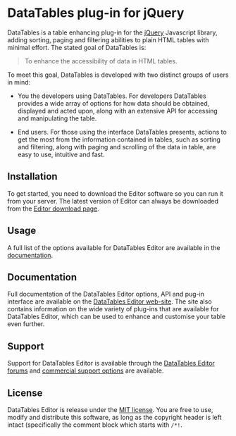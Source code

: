 # DataTables plug-in for jQuery

DataTables is a table enhancing plug-in for the [jQuery](//jquery.com) Javascript library, adding sorting, paging and filtering abilities to plain HTML tables with minimal effort. The stated goal of DataTables is:

> To enhance the accessibility of data in HTML tables.

To meet this goal, DataTables is developed with two distinct groups of users in mind:

* You the developers using DataTables. For developers DataTables provides a wide array of options for how data should be obtained, displayed and acted upon, along with an extensive API for accessing and manipulating the table.

* End users. For those using the interface DataTables presents, actions to get the most from the information contained in tables, such as sorting and filtering, along with paging and scrolling of the data in table, are easy to use, intuitive and fast.


## Installation

To get started, you need to download the Editor software so you can run it from your server. The latest version of Editor can always be downloaded from the [Editor download page](https://editor.datatables.net/download).


## Usage

A full list of the options available for DataTables Editor are available in the [documentation](//editor.datatables.net).


## Documentation

Full documentation of the DataTables Editor options, API and pug-in interface are available on the [DataTables Editor web-site](//editor.datatables.net). The site also contains information on the wide variety of plug-ins that are available for DataTables Editor, which can be used to enhance and customise your table even further.


## Support

Support for DataTables Editor is available through the [DataTables Editor forums](//editor.datatables.net/forums) and [commercial support options](//editor.datatables.net/support) are available.


## License

DataTables Editor is release under the [MIT license](//editor.datatables.net/license). You are free to use, modify and distribute this software, as long as the copyright header is left intact (specifically the comment block which starts with `/*!`.
